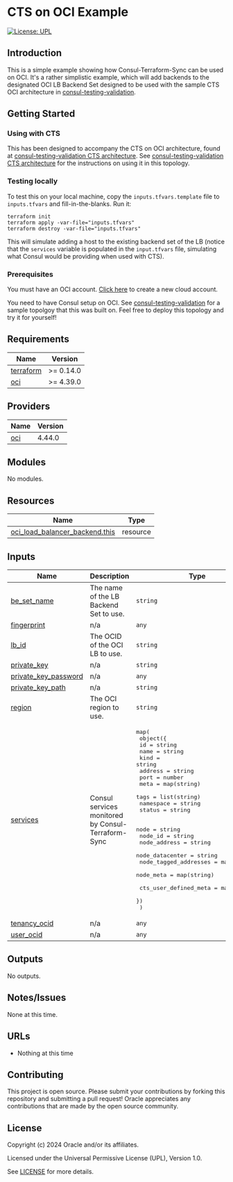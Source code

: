 # CTS on OCI Example

[![License: UPL](https://img.shields.io/badge/license-UPL-green)](https://img.shields.io/badge/license-UPL-green)

## Introduction
This is a simple example showing how Consul-Terraform-Sync can be used on OCI.  It's a rather simplistic example, which will add backends to the designated OCI LB Backend Set designed to be used with the sample CTS OCI architecture in [consul-testing-validation](https://github.com/oracle-devrel/consul-testing-validation).

## Getting Started
### Using with CTS
This has been designed to accompany the CTS on OCI architecture, found at [consul-testing-validation CTS architecture](https://github.com/oracle-devrel/consul-testing-validation/terraform_cts).  See [consul-testing-validation CTS architecture](https://github.com/oracle-devrel/consul-testing-validation/terraform_cts) for the instructions on using it in this topology.

### Testing locally
To test this on your local machine, copy the `inputs.tfvars.template` file to `inputs.tfvars` and fill-in-the-blanks.  Run it:

```
terraform init
terraform apply -var-file="inputs.tfvars"
terraform destroy -var-file="inputs.tfvars"
```

This will simulate adding a host to the existing backend set of the LB (notice that the `services` variable is populated in the `input.tfvars` file, simulating what Consul would be providing when used with CTS).

### Prerequisites
You must have an OCI account.  [Click here](https://www.oracle.com/cloud/free/?source=:ex:tb:::::WWMK211203P00003&SC=:ex:tb:::::WWMK211203P00003&pcode=WWMK211203P00003) to create a new cloud account.

You need to have Consul setup on OCI.  See [consul-testing-validation](https://github.com/oracle-devrel/consul-testing-validation) for a sample topolgoy that this was built on.  Feel free to deploy this topology and try it for yourself!

## Requirements

| Name | Version |
|------|---------|
| <a name="requirement_terraform"></a> [terraform](#requirement\_terraform) | >= 0.14.0 |
| <a name="requirement_oci"></a> [oci](#requirement\_oci) | >= 4.39.0 |

## Providers

| Name | Version |
|------|---------|
| <a name="provider_oci"></a> [oci](#provider\_oci) | 4.44.0 |

## Modules

No modules.

## Resources

| Name | Type |
|------|------|
| [oci_load_balancer_backend.this](https://registry.terraform.io/providers/hashicorp/oci/latest/docs/resources/load_balancer_backend) | resource |

## Inputs

| Name | Description | Type | Default | Required |
|------|-------------|------|---------|:--------:|
| <a name="input_be_set_name"></a> [be\_set\_name](#input\_be\_set\_name) | The name of the LB Backend Set to use. | `string` | n/a | yes |
| <a name="input_fingerprint"></a> [fingerprint](#input\_fingerprint) | n/a | `any` | n/a | yes |
| <a name="input_lb_id"></a> [lb\_id](#input\_lb\_id) | The OCID of the OCI LB to use. | `string` | n/a | yes |
| <a name="input_private_key"></a> [private\_key](#input\_private\_key) | n/a | `string` | `""` | no |
| <a name="input_private_key_password"></a> [private\_key\_password](#input\_private\_key\_password) | n/a | `any` | n/a | yes |
| <a name="input_private_key_path"></a> [private\_key\_path](#input\_private\_key\_path) | n/a | `string` | `""` | no |
| <a name="input_region"></a> [region](#input\_region) | The OCI region to use. | `string` | n/a | yes |
| <a name="input_services"></a> [services](#input\_services) | Consul services monitored by Consul-Terraform-Sync | <pre>map(<br>    object({<br>      id        = string<br>      name      = string<br>      kind      = string<br>      address   = string<br>      port      = number<br>      meta      = map(string)<br>      tags      = list(string)<br>      namespace = string<br>      status    = string<br><br>      node                  = string<br>      node_id               = string<br>      node_address          = string<br>      node_datacenter       = string<br>      node_tagged_addresses = map(string)<br>      node_meta             = map(string)<br><br>      cts_user_defined_meta = map(string)<br>    })<br>  )</pre> | n/a | yes |
| <a name="input_tenancy_ocid"></a> [tenancy\_ocid](#input\_tenancy\_ocid) | n/a | `any` | n/a | yes |
| <a name="input_user_ocid"></a> [user\_ocid](#input\_user\_ocid) | n/a | `any` | n/a | yes |

## Outputs

No outputs.

## Notes/Issues
None at this time.

## URLs
* Nothing at this time

## Contributing
This project is open source.  Please submit your contributions by forking this repository and submitting a pull request!  Oracle appreciates any contributions that are made by the open source community.

## License
Copyright (c) 2024 Oracle and/or its affiliates.

Licensed under the Universal Permissive License (UPL), Version 1.0.

See [LICENSE](LICENSE.txt) for more details.

